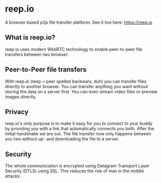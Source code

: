 reep.io
=======
A browser based p2p file transfer platform. See it live here: https://reep.io

What is reep.io?
---
reep.io uses modern WebRTC technology to enable peer-to-peer file transfers between two browser.

Peer-to-Peer file transfers
---
With reep.io (reep = peer spelled backwars, duh) you can transfer files directly to another browser. You can transfer anything you want without storing the data on a server first. You can even stream video files or preview images directly. 

Privacy
---
reep.io's only purpose is to make it easy for you to connect to your buddy by providing you with a link that automatically connects you both. After the initial handshake we are out. The file transfer now only happens between you two without up- and downloading the file to a server.

Security
---
The whole communication is encrypted using Datagram Transport Layer Security (DTLS) using SSL. This reduces the risk of man in the middle attacks.

